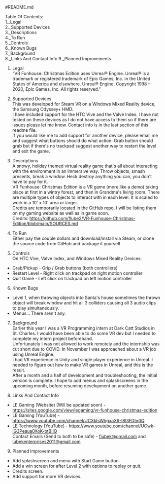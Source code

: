 #README.md
  
  
Table Of Contents:  
1._Legal  
2._Supported Devices  
3._Descriptions  
4._To Run  
5._Controls  
6._Known Bugs  
7._Background  
8._Links And Contact Info
9._Planned Improvements
  
  
  
1. Legal  
“VR Funhouse: Christmas Edition uses Unreal® Engine. Unreal® is a trademark or registered trademark of Epic Games, Inc. in the United States of America and elsewhere.
Unreal® Engine, Copyright 1998 – 2020, Epic Games, Inc. All rights reserved.”  
  
  
2. Supported Devices  
This was developed for Steam VR on a Windows Mixed Reality device, the Samsung Odyssey+ HMD.  
I have included support for the HTC Vive and the Valve Index. I have not tested on these devices as I do not have access to them so if there are issues please let me know. Contact info is in the last section of this readme file.  
If you would like me to add support for another device, please email me and suggest what buttons should do what action. Grab button should grab but if there's no trackpad suggest another way to restart the level and exit the game.  
  
  
3. Descriptions  
A snowy, holiday themed virtual reality game that's all about interacting with the environment in an immersive way. Throw objects, smash presents, break a window. Heck destroy anything you can, you don't have to pay for it.  
VR Funhouse: Christmas Edition is a VR game (more like a demo) taking place at first in a wintry forest, and then in Grandma's living room. There are multiple types of objects to interact with in each level. It is scaled to work in a 10' x 10' area or larger.  
Credits are temporarily located in the GitHub repo. I will be listing them on my gaming website as well as in game soon.  
Credits: https://github.com/flube2/VR-Funhouse-Christmas-Edition/blob/main/SOURCES.md  
  
  
4. To Run  
Either pay the couple dollars and download/install via Steam, or clone the source code from GitHub and package it yourself.  
  
  
5. Controls  
On HTC Vive, Valve Index, and Windows Mixed Reality Devices:  
- Grab/Pickup - Grip / Grab buttons (both controllers)  
- Restart Level - Right click on trackpad on right motion controller  
- Quit Game - Left click on trackpad on left motion controller
  
  
6. Known Bugs  
- Level 1, when throwing objects into Santa's house sometimes the thrown object will break window and hit all 3 colliders causing all 3 audio clips to play simultaneously.  
- Menus... There aren't any.  
  
  
7. Background  
Earlier this year I was a VR Programming intern at Dark Catt Studios in St. Charles. I would have been able to do some VR dev but I needed to complete my intern project beforehand.  
Unfortunately I was not allowed to work remotely and the internship was cut short due to COVID. In November I was approached about a VR job using Unreal Engine.  
I had VR experience in Unity and single player experience in Unreal. I needed to figure out how to make VR games in Unreal, and this is the result.  
After a month and a half of development and troubleshooting, the initial version is complete. I hope to add menus and splashscreens in the upcoming month, before resuming development on another game.   
  
  
8. Links And Contact Info  
- LE Gaming (Website) (Will be updated soon) -  https://sites.google.com/view/legaming/vr-funhouse-christmas-edition  
- LE Gaming (YouTube) -  https://www.youtube.com/channel/UCXktsWhgxaX6-I8l3FDtq0Q  
- LE Technology (YouTube) - https://www.youtube.com/channel/UCwk-lG3Peaua0XoK-btBIIQ  
Contact Emails (Send to both to be safe) - flubek@gmail.com and lubekenterprises2011@gmail.com  


9. Planned Improvements  
- Add splashscreen and menu with Start Game button.
- Add a win screen for after Level 2 with options to replay or quit.
- Credits screen.
- Add support for more VR devices.
